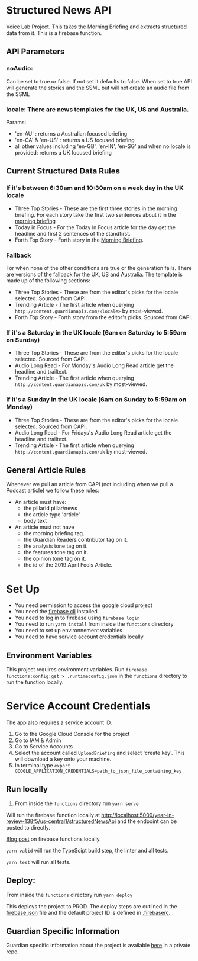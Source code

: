 # Structured News API

Voice Lab Project. This takes the Morning Briefing and extracts structured data from it. This is a firebase function.

## API Parameters

### noAudio:

Can be set to true or false. If not set it defaults to false. When set to true API will generate the stories and the SSML but will not create an audio file from the SSML

### locale: There are news templates for the UK, US and Australia.

Params:

- 'en-AU' : returns a Australian focused briefing
- 'en-CA' & 'en-US' : returns a US focused briefing
- all other values including 'en-GB', 'en-IN', 'en-SG' and when no locale is provided: returns a UK focused briefing

## Current Structured Data Rules

### If it's between 6:30am and 10:30am on a week day in the UK locale

- Three Top Stories - These are the first three stories in the morning briefing. For each story take the first two sentences about it in the [morning briefing](https://www.theguardian.com/world/series/guardian-morning-briefing)
- Today in Focus - For the Today in Focus article for the day get the headline and first 2 sentences of the standfirst.
- Forth Top Story - Forth story in the [Morning Briefing](https://www.theguardian.com/world/series/guardian-morning-briefing).

### Fallback

For when none of the other conditions are true or the generation fails. There are versions of the fallback for the UK, US and Australia. The template is made up of the following sections:

- Three Top Stories - These are from the editor's picks for the locale selected. Sourced from CAPI.
- Trending Article - The first article when querying `http://content.guardianapis.com/<locale>` by most-viewed.
- Forth Top Story - Forth story from the editor's picks. Sourced from CAPI.

### If it's a Saturday in the UK locale (6am on Saturday to 5:59am on Sunday)

- Three Top Stories - These are from the editor's picks for the locale selected. Sourced from CAPI.
- Audio Long Read - For Monday's Audio Long Read article get the headline and trailtext.
- Trending Article - The first article when querying `http://content.guardianapis.com/uk` by most-viewed.

### If it's a Sunday in the UK locale (6am on Sunday to 5:59am on Monday)

- Three Top Stories - These are from the editor's picks for the locale selected. Sourced from CAPI.
- Audio Long Read - For Fridays's Audio Long Read article get the headline and trailtext.
- Trending Article - The first article when querying `http://content.guardianapis.com/uk` by most-viewed.

## General Article Rules

Whenever we pull an article from CAPI (not including when we pull a Podcast article) we follow these rules:

- An article must have:
  - the pillarId pillar/news
  - the article type 'article'
  - body text
- An article must not have
  - the morning briefing tag.
  - the Guardian Readers contributor tag on it.
  - the analysis tone tag on it.
  - the features tone tag on it.
  - the opinion tone tag on it.
  - the id of the 2019 April Fools Article.

# Set Up

- You need permission to access the google cloud project
- You need the [firebase cli](https://github.com/firebase/firebase-tools) installed
- You need to log in to firebase using `firebase login`
- You need to run `yarn install` from inside the `functions` directory
- You need to set up environnement variables
- You need to have service account credentials locally

## Environment Variables

This project requires environment variables. Run `firebase functions:config:get > .runtimeconfig.json` in the `functions` directory to run the function locally.

# Service Account Credentials

The app also requires a service account ID.

1. Go to the Google Cloud Console for the project
2. Go to IAM & Admin
3. Go to Service Accounts
4. Select the account called `UploadBriefing` and select 'create key'. This will download a key onto your machine.
5. In terminal type `export GOOGLE_APPLICATION_CREDENTIALS=path_to_json_file_containing_key`

## Run locally

1. From inside the `functions` directory run `yarn serve`

Will run the firebase function locally at [http://localhost:5000/year-in-review-138f5/us-central1/structuredNewsApi](http://localhost:5000/year-in-review-138f5/us-central1/structuredNewsApi) and the endpoint can be posted to directly.

[Blog post](https://www.theguardian.com/info/2019/jan/31/hey-google-help-me-use-cloud-functions) on firebase functions locally.

`yarn valid` will run the TypeScipt build step, the linter and all tests.

`yarn test` will run all tests.

## Deploy:

From inside the `functions` directory run `yarn deploy`

This deploys the project to PROD. The deploy steps are outlined in the [firebase.json](./firebase.json) file and the default project ID is defined in [.firebaserc](./.firebaserc).

## Guardian Specific Information

Guardian specific information about the project is available [here](https://github.com/guardian/voicelab-platform) in a private repo.
